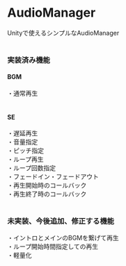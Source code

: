 # AudioManager
Unityで使えるシンプルなAudioManager<br>
<br>
### 実装済み機能<br>
#### BGM<br>
・通常再生<br>
<br>
#### SE<br>
・遅延再生<br>
・音量指定<br>
・ピッチ指定<br>
・ループ再生<br>
・ループ回数指定<br>
・フェードイン・フェードアウト<br>
・再生開始時のコールバック<br>
・再生終了時のコールバック<br>
<br>

### 未実装、今後追加、修正する機能<br>
・イントロとメインのBGMを繋げて再生<br>
・ループ開始時間指定しての再生<br>
・軽量化<br>
